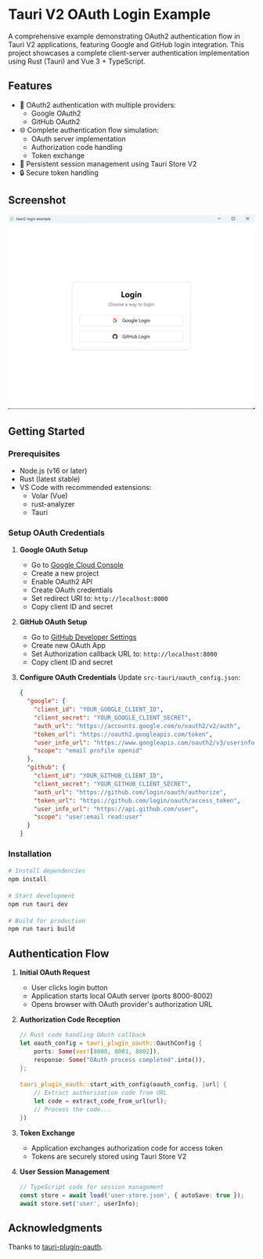 # Tauri V2 OAuth Login Example

A comprehensive example demonstrating OAuth2 authentication flow in Tauri V2 applications, featuring Google and GitHub login integration. This project showcases a complete client-server authentication implementation using Rust (Tauri) and Vue 3 + TypeScript.

## Features

- 🔐 OAuth2 authentication with multiple providers:
  - Google OAuth2
  - GitHub OAuth2
- 🌐 Complete authentication flow simulation:
  - OAuth server implementation
  - Authorization code handling
  - Token exchange
- 💾 Persistent session management using Tauri Store V2
- 🔒 Secure token handling

## Screenshot
![image](https://github.com/pollosssss/tauri2-login-example/blob/main/screenshot.png)

## Getting Started

### Prerequisites

- Node.js (v16 or later)
- Rust (latest stable)
- VS Code with recommended extensions:
  - Volar (Vue)
  - rust-analyzer
  - Tauri

### Setup OAuth Credentials

1. **Google OAuth Setup**
   - Go to [Google Cloud Console](https://console.cloud.google.com/)
   - Create a new project
   - Enable OAuth2 API
   - Create OAuth credentials
   - Set redirect URI to: `http://localhost:8000`
   - Copy client ID and secret

2. **GitHub OAuth Setup**
   - Go to [GitHub Developer Settings](https://github.com/settings/developers)
   - Create new OAuth App
   - Set Authorization callback URL to: `http://localhost:8000`
   - Copy client ID and secret

3. **Configure OAuth Credentials**
   Update `src-tauri/oauth_config.json`:
   ```json
   {
     "google": {
       "client_id": "YOUR_GOOGLE_CLIENT_ID",
       "client_secret": "YOUR_GOOGLE_CLIENT_SECRET",
       "auth_url": "https://accounts.google.com/o/oauth2/v2/auth",
       "token_url": "https://oauth2.googleapis.com/token",
       "user_info_url": "https://www.googleapis.com/oauth2/v3/userinfo",
       "scope": "email profile openid"
     },
     "github": {
       "client_id": "YOUR_GITHUB_CLIENT_ID",
       "client_secret": "YOUR_GITHUB_CLIENT_SECRET",
       "auth_url": "https://github.com/login/oauth/authorize",
       "token_url": "https://github.com/login/oauth/access_token",
       "user_info_url": "https://api.github.com/user",
       "scope": "user:email read:user"
     }
   }
   ```

### Installation

```bash
# Install dependencies
npm install

# Start development
npm run tauri dev

# Build for production
npm run tauri build
```

## Authentication Flow

1. **Initial OAuth Request**
   - User clicks login button
   - Application starts local OAuth server (ports 8000-8002)
   - Opens browser with OAuth provider's authorization URL

2. **Authorization Code Reception**
   ```rust
   // Rust code handling OAuth callback
   let oauth_config = tauri_plugin_oauth::OauthConfig {
       ports: Some(vec![8000, 8001, 8002]),
       response: Some("OAuth process completed".into()),
   };
   
   tauri_plugin_oauth::start_with_config(oauth_config, |url| {
       // Extract authorization code from URL
       let code = extract_code_from_url(url);
       // Process the code...
   })
   ```

3. **Token Exchange**
   - Application exchanges authorization code for access token
   - Tokens are securely stored using Tauri Store V2

4. **User Session Management**
   ```typescript
   // TypeScript code for session management
   const store = await load('user-store.json', { autoSave: true });
   await store.set('user', userInfo);
   ```

## Acknowledgments

Thanks to [tauri-plugin-oauth](https://github.com/FabianLars/tauri-plugin-oauth).